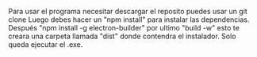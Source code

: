 Para usar el programa necesitar descargar el reposito puedes usar un git clone
Luego debes hacer un "npm install" para instalar las dependencias.
Después "npm install -g electron-builder"
por ultimo "build -w" esto te creara una carpeta llamada "dist" donde contendra el instalador.
Solo queda ejecutar el .exe.
